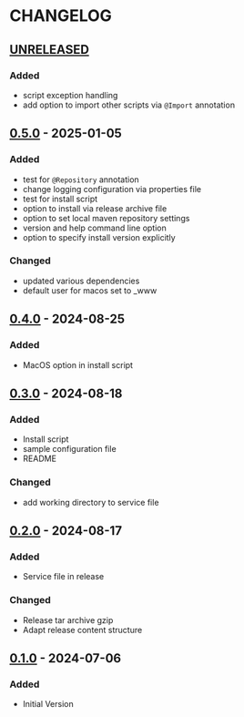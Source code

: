 # CHANGELOG

## [UNRELEASED]

### Added

- script exception handling
- add option to import other scripts via `@Import` annotation

## [0.5.0] - 2025-01-05

### Added

- test for `@Repository` annotation
- change logging configuration via properties file
- test for install script
- option to install via release archive file
- option to set local maven repository settings
- version and help command line option
- option to specify install version explicitly 

### Changed

- updated various dependencies
- default user for macos set to _www

## [0.4.0] - 2024-08-25

### Added

- MacOS option in install script

## [0.3.0] - 2024-08-18

### Added

- Install script
- sample configuration file
- README

### Changed

- add working directory to service file

## [0.2.0] - 2024-08-17

### Added

- Service file in release

### Changed

- Release tar archive gzip
- Adapt release content structure

## [0.1.0] - 2024-07-06

### Added

- Initial Version

[0.5.0]: https://github.com/EdwarDDay/kotlin-server-scripts/releases/tag/0.5.0

[0.4.0]: https://github.com/EdwarDDay/kotlin-server-scripts/releases/tag/0.4.0

[0.3.0]: https://github.com/EdwarDDay/kotlin-server-scripts/releases/tag/0.3.0

[0.2.0]: https://github.com/EdwarDDay/kotlin-server-scripts/releases/tag/0.2.0

[0.1.0]: https://github.com/EdwarDDay/kotlin-server-scripts/releases/tag/0.1.0

[UNRELEASED]: https://github.com/EdwarDDay/kotlin-server-scripts

